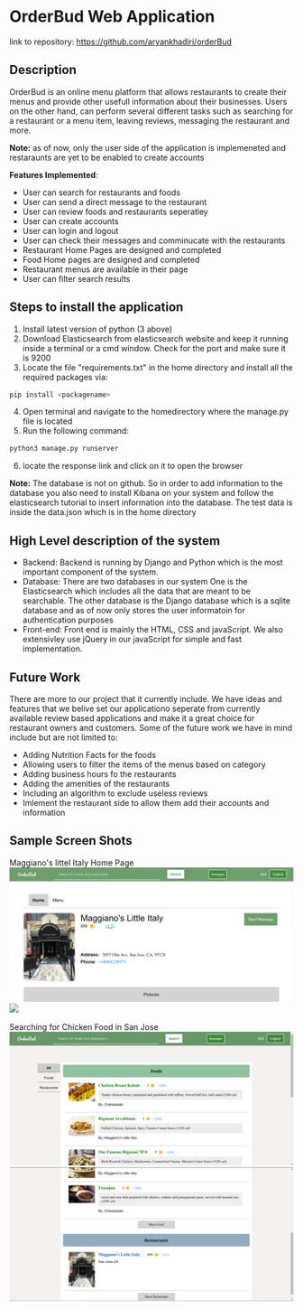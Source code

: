 # **OrderBud Web Application**
link to repository: https://github.com/aryankhadiri/orderBud
## **Description**
OrderBud is an online menu platform that allows restaurants to create their menus and provide other usefull information about their businesses. Users on the other hand, can perform several different tasks such as searching for a restaurant or a menu item, leaving reviews, messaging the restaurant and more.

**Note:** as of now, only the user side of the application is implemeneted and restaraunts are yet to be enabled to create accounts

**Features Implemented**:
* User can search for restaurants and foods
* User can send a direct message to the restaurant
* User can review foods and restaurants seperatley
* User can create accounts
* User can login and logout
* User can check their messages and comminucate with the restaurants
* Restaurant Home Pages are designed and completed
* Food Home pages are designed and completed
* Restaurant menus are available in their page
* User can filter search results

## **Steps to install the application**
1. Install latest version of python (3 above)
2. Download Elasticsearch from elasticsearch website and keep it running inside a terminal or a cmd window. Check for the port and make sure it is 9200
3. Locate the file "requirements.txt" in the home directory and install all the required packages via:
```bash
pip install <packagename>
```
4. Open terminal and navigate to the homedirectory where the manage.py file is located
5. Run the following command:
```bash
python3 manage.py runserver 
```
6. locate the response link and click on it to open the browser

**Note:** The database is not on github. So in order to add information to the database you also need to install Kibana on your system and follow the elasticsearch tutorial to insert information into the database. The test data is inside the data.json which is in the home directory

## **High Level description of the system**
* Backend: Backend is running by Django and Python which is the most important component of the system. 
* Database: There are two databases in our system One is the Elasticsearch which includes all the data that are meant to be searchable. The other database is the Django database which is a sqlite database and as of now only stores the user informatoin for authentication purposes
* Front-end: Front end is mainly the HTML, CSS and javaScript. We also extensivley use jQuery in our javaScript for simple and fast implementation.

## **Future Work** 
There are more to our project that it currently include. We have ideas and features that we belive set our applicationo seperate from currently available review based applications and make it a great choice for restaurant owners and customers. Some of the future work we have in mind include but are not limited to:
* Adding Nutrition Facts for the foods
* Allowing users to filter the items of the menus based on category
* Adding business hours fo the restaurants
* Adding the amenities of the restaurants
* Including an algorithm to exclude useless reviews
* Imlement the restaurant side to allow them add their accounts and information 

## **Sample Screen Shots**
Maggiano's littel Italy Home Page
<img src = "orderbud/media/screenshots/restaurantPhoto.PNG">
<img src = "orderbud/media/screenshots/restaurant2.PNG">

Searching for Chicken Food in San Jose
<img src = "orderbud/media/screenshots/search1.PNG">
<img src = "orderbud/media/screenshots/search2.PNG">
